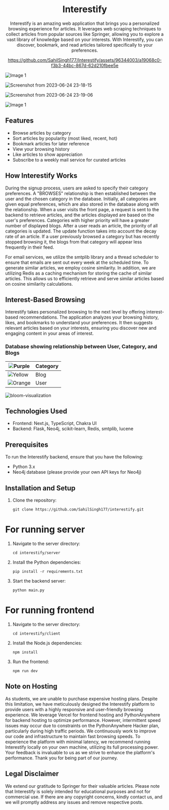 <h1 align="center">Interestify</h1>

<p align="center">
  Interestify is an amazing web application that brings you a personalized browsing experience for articles. It leverages web scraping techniques to collect articles from popular sources like Springer, allowing you to explore a vast library of knowledge based on your interests. With Interestify, you can discover, bookmark, and read articles tailored specifically to your preferences.
</p>

<div align="center">

https://github.com/SahilSingh177/Interestify/assets/96344003/a19068c0-f3b3-44bc-867d-62d210fbee5e

</div>
<div class="image-container">
<img src="https://github.com/SahilSingh177/Interestify/assets/96344003/1299b8e5-c6b0-4fda-ab0b-5fd0591a717c" alt="Image 1">
  
![Screenshot from 2023-06-24 23-18-15](https://github.com/SahilSingh177/Interestify/assets/96344003/6f883096-5beb-4dd3-843d-cdb5e5a17620)
  
![Screenshot from 2023-06-24 23-19-06](https://github.com/SahilSingh177/Interestify/assets/96344003/3bf5444f-285f-4dfa-b7cf-8febcbc49f0e)

<img src="https://github.com/SahilSingh177/Interestify/assets/96344003/e3cf52b8-e305-4ddd-a116-36a56486c610" alt="Image 1">

</div>

## Features

- Browse articles by category
- Sort articles by popularity (most liked, recent, hot)
- Bookmark articles for later reference
- View your browsing history
- Like articles to show appreciation
- Subscribe to a weekly mail service for curated articles

## How Interestify Works

<p>During the signup process, users are asked to specify their category preferences. A "BROWSES" relationship is then established between the user and the chosen category in the database. Initially, all categories are given equal preferences, which are also stored in the database along with the relationship. When a user visits the front page, a request is sent to the backend to retrieve articles, and the articles displayed are based on the user's preferences. Categories with higher priority will have a greater number of displayed blogs. After a user reads an article, the priority of all categories is updated. The update function takes into account the decay rate of an article. If a user previously browsed a category but has recently stopped browsing it, the blogs from that category will appear less frequently in their feed. </p>
<p>
For email services, we utilize the smtplib library and a thread scheduler to ensure that emails are sent out every week at the scheduled time. To generate similar articles, we employ cosine similarity.  In addition, we are utilizing Redis as a caching mechanism for storing the cache of similar articles. This allows us to efficiently retrieve and serve similar articles based on cosine similarity calculations.
</p>

## Interest-Based Browsing

Interestify takes personalized browsing to the next level by offering interest-based recommendations. The application analyzes your browsing history, likes, and bookmarks to understand your preferences. It then suggests relevant articles based on your interests, ensuring you discover new and engaging content in your areas of interest.

### Database showing relationship between User, Category, and Blogs

| <img src="https://via.placeholder.com/12x12/914286/?text=+" alt="Purple"> | Category |
| --- | --- |
| <img src="https://via.placeholder.com/12x12/ffe081/?text=+" alt="Yellow"> | Blog |
| <img src="https://via.placeholder.com/12x12/f79767/?text=+" alt="Orange"> | User |

![bloom-visualization](https://github.com/SahilSingh177/Interestify/assets/96344003/b474ff8e-09a7-4c26-a517-543a95d3b566)

## Technologies Used

- Frontend: Next.js, TypeScript, Chakra UI
- Backend: Flask, Neo4j, scikit-learn, Redis, smtplib, lucene

## Prerequisites

To run the Interestify backend, ensure that you have the following:

- Python 3.x
- Neo4j database (please provide your own API keys for Neo4j)

## Installation and Setup

1. Clone the repository:

   ```shell
   git clone https://github.com/SahilSingh177/interestify.git
   ```

# For running server

  1. Navigate to the server directory:
     
     ```shell
     cd interestify/server
      ```
    
  2. Install the Python dependencies:
     
     ```shell
     pip install -r requirements.txt
      ```
    
  3. Start the backend server:

     ```
     python main.py
     ```

# For running frontend

1. Navigate to the server directory:

     ```shell
     cd interestify/client
2. Install the Node.js dependencies:
     ```shell
     npm install
     ```
3. Run the frontend:

   ```shell
   npm run dev
## Note on Hosting
As students, we are unable to purchase expensive hosting plans. Despite this limitation, we have meticulously designed the Interestify platform to provide users with a highly responsive and user-friendly browsing experience. We leverage Vercel for frontend hosting and PythonAnywhere for backend hosting to optimize performance. However, intermittent speed issues may occur due to constraints on the PythonAnywhere Hacker plan, particularly during high traffic periods. We continuously work to improve our code and infrastructure to maintain fast browsing speeds. To experience the platform with minimal latency, we recommend running Interestify locally on your own machine, utilizing its full processing power. Your feedback is invaluable to us as we strive to enhance the platform's performance. Thank you for being part of our journey.

## Legal Disclaimer
We extend our gratitude to Springer for their valuable articles. Please note that Interestify is solely intended for educational purposes and not for commercial use. If there are any copyright concerns, kindly contact us, and we will promptly address any issues and remove respective posts.
